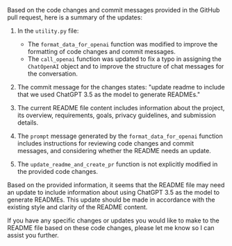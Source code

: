 Based on the code changes and commit messages provided in the GitHub pull request, here is a summary of the updates:

1. In the `utility.py` file:
   - The `format_data_for_openai` function was modified to improve the formatting of code changes and commit messages.
   - The `call_openai` function was updated to fix a typo in assigning the `ChatOpenAI` object and to improve the structure of chat messages for the conversation.

2. The commit message for the changes states: "update readme to include that we used ChatGPT 3.5 as the model to generate READMEs."

3. The current README file content includes information about the project, its overview, requirements, goals, privacy guidelines, and submission details.

4. The `prompt` message generated by the `format_data_for_openai` function includes instructions for reviewing code changes and commit messages, and considering whether the README needs an update.

5. The `update_readme_and_create_pr` function is not explicitly modified in the provided code changes.

Based on the provided information, it seems that the README file may need an update to include information about using ChatGPT 3.5 as the model to generate READMEs. This update should be made in accordance with the existing style and clarity of the README content.

If you have any specific changes or updates you would like to make to the README file based on these code changes, please let me know so I can assist you further.